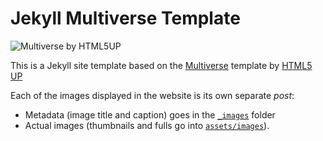 # Jekyll Multiverse Template

![Multiverse by HTML5UP](https://repository-images.githubusercontent.com/192228387/23ca0280-91f4-11e9-86e0-afcf90e961ad)

This is a Jekyll site template based on the [Multiverse](https://html5up.net/multiverse) template by [HTML5 UP](https://html5up.net)

Each of the images displayed in the website is its own separate *post*:
- Metadata (image title and caption) goes in the [`_images`](_images) folder
- Actual images (thumbnails and fulls go into [`assets/images`](assets/images)).
